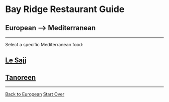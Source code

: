 # Bay Ridge Restaurant Guide
## European --> Mediterranean
---
Select a specific Mediterranean food:
## [Le Sajj](https://lesajjbk.com/)
## [Tanoreen](https://tanoreen.com/)
---
[Back to European](european.md)
[Start Over](../home.md)
